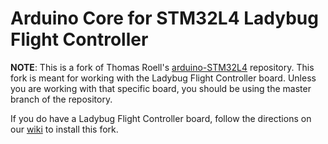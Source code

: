 # Arduino Core for STM32L4 Ladybug Flight Controller

<b>NOTE</b>: This is a fork of Thomas Roell's [arduino-STM32L4](https://github.com/GrumpyOldPizza/arduino-STM32L4) repository.  This fork is meant for working with the Ladybug Flight Controller board.  Unless you are working with that specific board, you should be using the master branch of the repository.

If you do have a Ladybug Flight Controller board, follow the directions on our [wiki](https://github.com/simondlevy/Hackflight/wiki/Hackflight-LadybugFC-Wiki)  to install this fork.
